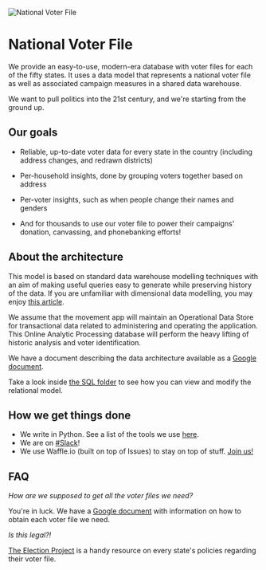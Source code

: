 ![National Voter File](https://d3vv6lp55qjaqc.cloudfront.net/items/231s0n30283j2W2S0u1L/NVF%20small.png?X-CloudApp-Visitor-Id=1336043&v=dfe5cf15)

# National Voter File

We provide an easy-to-use, modern-era database with voter files for each of the fifty states. It uses a data model that represents a national voter file as well as associated campaign measures in a shared data warehouse.

We want to pull politics into the 21st century, and we're starting from the ground up.

## Our goals

* Reliable, up-to-date voter data for every state in the country (including address changes, and redrawn districts)
* Per-household insights, done by grouping voters together based on address
* Per-voter insights, such as when people change their names and genders

* And for thousands to use our voter file to power their campaigns' donation, canvassing, and phonebanking efforts!

## About the architecture

This model is based on standard data warehouse modelling techniques with an aim of making useful queries easy to generate while preserving history of the data. If you are unfamiliar with dimensional data modelling, you may enjoy [this article](https://dwbi.org/data-modelling/dimensional-model/1-dimensional-modeling-guide).

We assume that the movement app will maintain an Operational Data Store for transactional data related to administering and operating the application. This Online Analytic Processing database will perform the heavy lifting of historic analysis and voter identification.

We have a document describing the data architecture available as a [Google document](https://docs.google.com/document/d/169mIkiIdl4OetbGvnbVCzq9Srw9PKCsB6U1CErTD9aI/edit?usp=sharing).

Take a look inside [the SQL folder](https://github.com/getmovement/national-voter-file/tree/master/src/main/sql) to see how you can view and modify the relational model.

## How we get things done

* We write in Python. See a list of the tools we use [here](https://github.com/getmovement/national-voter-file/tree/master/tools).
* We are on [#Slack](http://goo.gl/forms/8SJRDlo7Lx2rUsan1)!
* We use Waffle.io (built on top of Issues) to stay on top of stuff. [Join us!](http://waffle.io/getmovement/national-voter-file)

## FAQ

*How are we supposed to get all the voter files we need?*

You're in luck. We have a [Google document](https://docs.google.com/spreadsheets/d/1CtNePb4LQSz-pk8UF58wwuVoBIc_YDAsBJZnIk7hKso/edit?usp=sharing) with information on how to obtain each voter file we need.

*Is this legal?!*

[The Election Project](http://voterlist.electproject.org/home) is a handy resource on every state's policies regarding their voter file.
